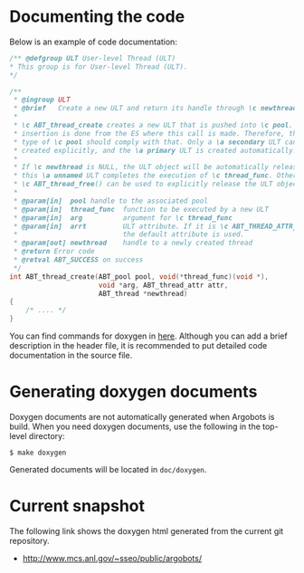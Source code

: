 # Documenting the code
Below is an example of code documentation:
```c
/** @defgroup ULT User-level Thread (ULT) 
* This group is for User-level Thread (ULT). 
*/ 

/** 
 * @ingroup ULT 
 * @brief   Create a new ULT and return its handle through \c newthread. 
 * 
 * \c ABT_thread_create creates a new ULT that is pushed into \c pool. The 
 * insertion is done from the ES where this call is made. Therefore, the access 
 * type of \c pool should comply with that. Only a \a secondary ULT can be 
 * created explicitly, and the \a primary ULT is created automatically. 
 * 
 * If \c newthread is NULL, the ULT object will be automatically released when 
 * this \a unnamed ULT completes the execution of \c thread_func. Otherwise, 
 * \c ABT_thread_free() can be used to explicitly release the ULT object. 
 * 
 * @param[in]  pool handle to the associated pool 
 * @param[in]  thread_func  function to be executed by a new ULT 
 * @param[in]  arg          argument for \c thread_func 
 * @param[in]  arrt         ULT attribute. If it is \c ABT_THREAD_ATTR_NULL, 
 *                          the default attribute is used. 
 * @param[out] newthread    handle to a newly created thread 
 * @return Error code 
 * @retval ABT_SUCCESS on success 
 */ 
int ABT_thread_create(ABT_pool pool, void(*thread_func)(void *), 
                      void *arg, ABT_thread_attr attr, 
                      ABT_thread *newthread) 
{ 
    /* .... */ 
}
```
You can find commands for doxygen in [here](http://www.stack.nl/~dimitri/doxygen/manual/commands.html). Although you can add a brief description in the header file, it is recommended to put detailed code documentation in the source file.

# Generating doxygen documents
Doxygen documents are not automatically generated when Argobots is build. When you need doxygen documents, use the following in the top-level directory:
```
$ make doxygen
```
Generated documents will be located in `doc/doxygen`.

# Current snapshot
The following link shows the doxygen html generated from the current git repository.
* <http://www.mcs.anl.gov/~sseo/public/argobots/>